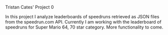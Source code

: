 Tristan Cates' Project 0

In this project I analyze leaderboards of speedruns retrieved as JSON files from the speedrun.com API. 
Currently I am working with the leaderboard of speedruns for Super Mario 64, 70 star category. More functionality to come.
